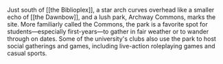 Just south of [[the Biblioplex]], a star arch curves overhead like a smaller echo of [[the Dawnbow]], and a lush park, Archway Commons, marks the site. More familiarly called the Commons, the park is a favorite spot for students—especially first-years—to gather in fair weather or to wander through on dates. Some of the university's clubs also use the park to host social gatherings and games, including live-action roleplaying games and casual sports.